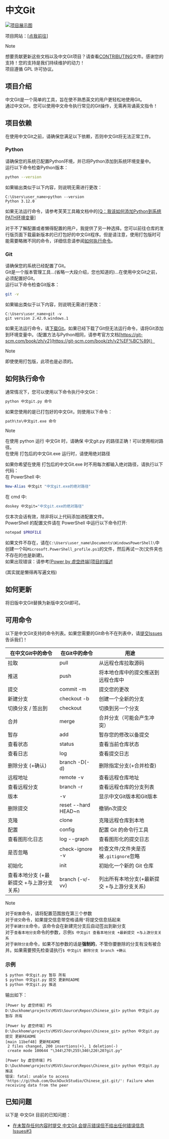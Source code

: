 # 中文Git

[![项目展示图](https://duckduckstudio.github.io/yazicbs.github.io/porject_photos/Chinese_git.png)](https://duckduckstudio.github.io/yazicbs.github.io/Tools/chinese_git/)<br>

项目网站：[[点我前往]](https://duckduckstudio.github.io/yazicbs.github.io/Tools/chinese_git/)<br>

> [!NOTE]
> 想要贡献更新这些文档以及中文Git项目？请查看[CONTRIBUTING](https://github.com/DuckDuckStudio/Chinese_git/blob/main/CONTRIBUTING.md)文件。感谢您的支持！您的支持是我们持续维护的动力！<br>
> 项目遵循 GPL 许可协议。<br>

## 项目介绍

中文Git是一个简单的工具，旨在使不熟悉英文的用户更轻松地使用Git。<br>
通过中文Git，您可以使用中文命令执行常见的Git操作，无需再背诵英文指令！<br>

## 项目依赖

在使用中文Git之前，请确保您满足以下依赖，否则中文Git将无法正常工作。<br>

### Python

请确保您的系统已配置Python环境，并已将Python添加到系统环境变量中。<br>
运行以下命令检查Python版本：

```bash
python --version
```

如果输出类似于以下内容，则说明无需进行更改：<br>

```
C:\Users\user_name>python --version
Python 3.12.0
```

如果无法运行命令，请参考芙芙工具箱文档中的[[Q：我该如何添加Python到系统PATH环境变量]](https://duckduckstudio.github.io/yazicbs.github.io/Tools/Fufu_Tools/wiki/%E5%B8%B8%E8%A7%81%E9%97%AE%E9%A2%98Q&A/%E4%B8%BB%E7%A8%8B%E5%BA%8F/#add-python-to-path)<br>

对于不了解配置或者懒得配置的用户，我提供了另一种选择。您可以前往仓库的发行版页面下载最新版本的已打包好的中文Git程序。但是请注意，使用打包版时可能需要略微不同的命令，详细信息请参阅[如何执行命令](#如何执行命令)。<br>

### Git

请确保您的系统已经配置了Git。<br>
Git是一个版本管理工具...(省略一大段介绍，您也知道的)...在使用中文Git之前，必须配置好Git。<br>
运行以下命令检查Git版本：

```bash
git -v
```

如果输出类似于以下内容，则说明无需进行更改：<br>

```
C:\Users\user_name>git -v
git version 2.42.0.windows.1
```

如果无法运行命令，请[下载Git](https://git-scm.com/downloads)。如果已经下载了Git但无法运行命令，请将Git添加到环境变量中。（配置方法与Python相同，请参考官方文档[https://git-scm.com/book/zh/v2](https://git-scm.com/book/zh/v2%EF%BC%89)）<br>

> [!NOTE]
> 即使使用打包版，此项也是必须的。

## 如何执行命令

通常情况下，您可以使用以下命令执行中文Git：<br>

```bash
python 中文git.py 命令
```

如果您使用的是已打包好的中文Git，则使用以下命令：<br>

```bash
path\to\中文git.exe 命令
```

> [!NOTE]
> 在使用 python 运行 中文Git 时，请确保 中文git.py 的路径正确！可以使用相对路径。<br>
> 在使用 打包后的中文Git.exe 运行时，请使用绝对路径<br>

如果你希望在使用 打包后的中文Git.exe 时不用每次都输入绝对路径，请执行以下代码：<br>
在 PowerShell 中:<br>
```powershell
New-Alias 中文git "中文git.exe的绝对路径"
```
在 cmd 中:<br>
```bash
doskey 中文git="中文git.exe的绝对路径"
```
仅本次会话有效，除非将以上代码添加进配置文件。<br>
PowerShell 的配置文件请在 PowerShell 中运行以下命令打开:<br>
```powershell
notepad $PROFILE
```
如果文件不存在，请在`C:\Users\user_name\Documents\WindowsPowerShell\`中创建一个叫`Microsoft.PowerShell_profile.ps1`的文件，然后再试一次(文件夹也不存在的也是新建)。<br>
如果出现错误：请参考[[Power by 虚空终端]项目的描述](https://github.com/DuckDuckStudio/power_by_akasha_terminal/blob/main/README.md#if-error)<div id="tp-point"></div>(其实就是懒得再写遍文档)<br>

## 如何更新

将旧版中文Git替换为新版中文Git即可。<br>

## 可用命令

以下是中文Git支持的命令列表。如果您需要的Git命令不在列表中，请[提交Issues](https://github.com/DuckDuckStudio/Chinese_git/issues)告诉我们！<br>

| 在中文Git中的命令 | 在Git中的命令    | 用途                               |
| ------------ | ------------------- | ---------------------------------- |
| 拉取         | pull                | 从远程仓库拉取源码                 |
| 推送         | push                | 将本地仓库中的提交推送到远程仓库中 |
| 提交         | commit -m           | 提交您的更改                       |
| 新建分支     | checkout -b         | 创建一个全新的分支                 |
| 切换分支 / 签出到 | checkout        | 切换到另一个分支                   |
| 合并         | merge               | 合并分支（可能会产生冲突）         |
| 暂存         | add                 | 暂存您的修改以备提交               |
| 查看状态     | status              | 查看当前仓库状态                   |
| 查看日志     | log                 | 查看提交日志                       |
| 删除分支 (+确认) | branch -D(-d)   | 删除指定分支(+合并检查)             |
| 远程地址     | remote -v           | 查看远程仓库地址                   |
| 查看远程分支 | branch -r           | 查看远程仓库的分支列表             |
| 版本         | -v                  | 显示中文Git版本和Git版本           |
| 删除提交     | reset --hard HEAD~n | 撤销n次提交                        |
| 克隆         | clone               | 克隆远程仓库到本地                 |
| 配置         | config              | 配置 Git 的命令行工具              |
| 查看图形化日志 | log --graph        | 查看图形化的提交日志                |
| 是否忽略      | check-ignore -v    | 检查文件/文件夹是否被`.gitignore`忽略 |
| 初始化        | init               | 初始化一个新的 Git 仓库             |
| 查看本地分支 (+最新提交 +与上游分支关系) | branch (-v/-vv) | 列出所有本地分支(+最新提交 +与上游分支关系) |

> [!NOTE]
> 对于`配置`命令，请将配置范围放在第三个参数<br>
> 对于`提交`命令，如果提交信息带空格请用`"`将提交信息括起来<br>
> 对于`新建分支`命令，该命令会在新建完分支后自动签出到新分支<br>
> 对于`查看本地分支`命令的参数，示例`$ 中文git 查看本地分支 +最新提交 +与上游分支关系`<br>
> 对于`删除分支`命令，如果不加参数的话是**强制的**，不管你要删除的分支有没有被合并。如果需要预先检查请执行`$ 中文git 删除分支 branch +确认`<br>

### 示例

```bash
$ python 中文git.py 暂存 所有
$ python 中文git.py 提交 更新README
$ python 中文git.py 推送
```

输出如下：<br>

```
[Power by 虚空终端] PS D:\Duckhome\projects\MSVS\Source\Repos\Chinese_git> python 中文git.py 暂存 所有

[Power by 虚空终端] PS D:\Duckhome\projects\MSVS\Source\Repos\Chinese_git> python 中文git.py 提交 更新README
[main 11bef48] 更新README
 2 files changed, 200 insertions(+), 1 deletion(-)
 create mode 100644 "\344\270\255\346\226\207git.py"

[Power by 虚空终端] PS D:\Duckhome\projects\MSVS\Source\Repos\Chinese_git> python 中文git.py 推送
错误: fatal: unable to access 'https://github.com/DuckDuckStudio/Chinese_git.git/': Failure when receiving data from the peer
```

## 已知问题

以下是 中文Git 目前的已知问题：<br>
* [在未暂存任何内容时提交 中文Git 会提示错误但不给出任何错误信息 Issues#3](https://github.com/DuckDuckStudio/Chinese_git/issues/3)